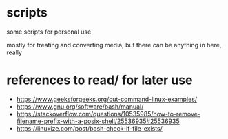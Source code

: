 # scripts
some scripts for personal use

mostly for treating and converting media, but there can be anything in here, really


# references to read/ for later use
- https://www.geeksforgeeks.org/cut-command-linux-examples/
- https://www.gnu.org/software/bash/manual/
- https://stackoverflow.com/questions/10535985/how-to-remove-filename-prefix-with-a-posix-shell/25536935#25536935
- https://linuxize.com/post/bash-check-if-file-exists/
